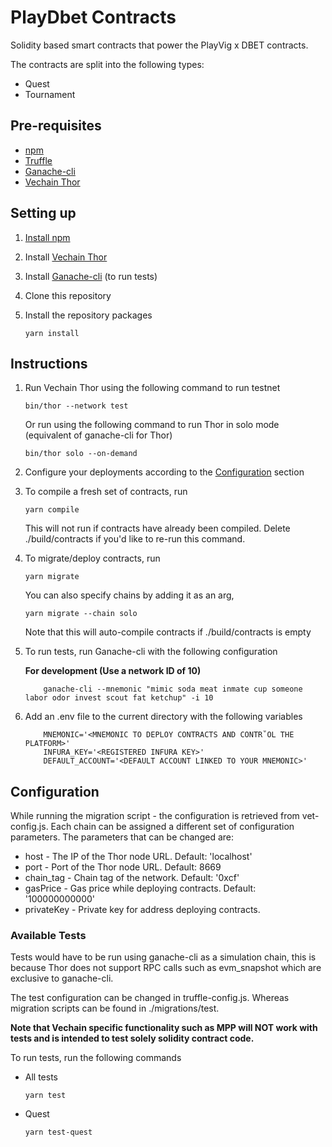 # PlayDbet Contracts

Solidity based smart contracts that power the PlayVig x DBET contracts.

The contracts are split into the following types:

* Quest
* Tournament

## Pre-requisites

* [npm](https://npmjs.com)
* [Truffle](https://github.com/trufflesuite/truffle)
* [Ganache-cli](https://github.com/trufflesuite/ganache-cli)
* [Vechain Thor](https://github.com/vechain/thor)


## Setting up

1. [Install npm](https://www.npmjs.com/get-npm)
   
1. Install [Vechain Thor](https://github.com/vechain/thor)

1. Install [Ganache-cli](https://github.com/trufflesuite/ganache-cli) (to run tests)

1. Clone this repository

1. Install the repository packages

    ```
    yarn install
    ```

## Instructions
    
1. Run Vechain Thor using the following command to run testnet

    ```
    bin/thor --network test
    ```
    
    Or run using the following command to run Thor in solo mode (equivalent of ganache-cli for Thor)
    
    ```
    bin/thor solo --on-demand
    ```
    
1. Configure your deployments according to the [Configuration](#configuration) section
    
1. To compile a fresh set of contracts, run

    ```
    yarn compile
    ```
    
    This will not run if contracts have already been compiled. 
    Delete ./build/contracts if you'd like to re-run this command.
    
1. To migrate/deploy contracts, run

    ```
    yarn migrate
    ```
    
    You can also specify chains by adding it as an arg,
    
    ```
    yarn migrate --chain solo
    ```
    
    Note that this will auto-compile contracts if ./build/contracts is empty
    
1. To run tests, run Ganache-cli with the following configuration
        
    **For development (Use a network ID of 10)**
    ```
        ganache-cli --mnemonic "mimic soda meat inmate cup someone labor odor invest scout fat ketchup" -i 10
    ```
    
1. Add an .env file to the current directory with the following variables

   ```
       MNEMONIC='<MNEMONIC TO DEPLOY CONTRACTS AND CONTR˚OL THE PLATFORM>'
       INFURA_KEY='<REGISTERED INFURA KEY>'
       DEFAULT_ACCOUNT='<DEFAULT ACCOUNT LINKED TO YOUR MNEMONIC>'
   ```
    
## Configuration

While running the migration script - the configuration is retrieved from vet-config.js. 
Each chain can be assigned a different set of configuration parameters. 
The parameters that can be changed are:

* host - The IP of the Thor node URL. Default: 'localhost'
* port - Port of the Thor node URL. Default: 8669 
* chain_tag - Chain tag of the network. Default: '0xcf'
* gasPrice - Gas price while deploying contracts. Default: '100000000000'
* privateKey - Private key for address deploying contracts.

### Available Tests

Tests would have to be run using ganache-cli as a simulation chain, this is because Thor
does not support RPC calls such as evm_snapshot which are exclusive to ganache-cli.

The test configuration can be changed in truffle-config.js. Whereas migration scripts can be found in ./migrations/test.

**Note that Vechain specific functionality such as MPP will NOT work with tests and is intended to test solely solidity contract code.**

To run tests, run the following commands 

* All tests

  ```
  yarn test
  ```
  
* Quest

  ```
  yarn test-quest
  ```
